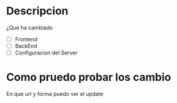 # Descripcion

¿Que ha cambiado

- [ ] Frontend
- [ ] BackEnd
- [ ] Configuracion del Server

# Como pruedo probar los cambio

En que url y forma puedo ver el update
